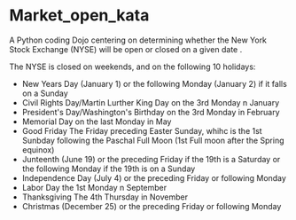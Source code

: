# Market_open_kata

A Python coding Dojo centering on determining whether the New York Stock Exchange (NYSE) will be open or closed on a given date .

The NYSE is closed on weekends, and on the following 10 holidays:

- New Years Day (January 1) or the following Monday (January 2) if it falls on a Sunday
- Civil Rights Day/Martin Lurther King Day on the 3rd Monday n January
- President's Day/Washington's Birthday on the 3rd Monday in February
- Memorial Day on the last Monday in May
- Good Friday The Friday preceding Easter Sunday, whihc is the 1st Sunbday following the Paschal Full Moon (1st Full moon after the Spring equinox)
- Junteenth (June 19) or the preceding Friday if the 19th is a Saturday or the following Monday if the 19th is on a Sunday
- Independence Day (July 4) or the preceding Friday or following Monday
- Labor Day the 1st Monday n September
- Thanksgiving The 4th Thursday in November
- Christmas (December 25) or the preceding Friday or following Monday 
